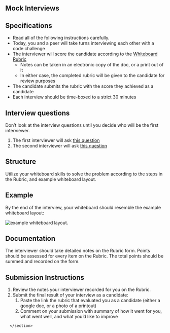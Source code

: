 <section style="height: auto;">
        <h1 id="mock-interviews">Mock Interviews</h1>

<h2 id="specifications">Specifications</h2>

<ul>
  <li>Read all of the following instructions carefully.</li>
  <li>Today, you and a peer will take turns interviewing each other with a code challenge</li>
  <li>The interviewer will score the candidate according to the <a href="https://docs.google.com/spreadsheets/d/1scthkmARfzAFZrSYAp6LA2coOaoWUWbSzMbtIU4jcHw" target="_blank">Whiteboard Rubric</a>
    <ul>
      <li>Notes can be taken in an electronic copy of the doc, or a print out of it</li>
      <li>In either case, the completed rubric will be given to the candidate for review purposes</li>
    </ul>
  </li>
  <li>The candidate submits the rubric with the score they achieved as a candidate</li>
  <li>Each interview should be time-boxed to a strict 30 minutes</li>
</ul>

<h2 id="interview-questions">Interview questions</h2>

<p>Don’t look at the interview questions until you decide who will be the first interviewer.</p>

<ol>
  <li>The first interviewer will ask <a href="/common_curriculum/data_structures_and_algorithms/Code_401/class-34/interview-01.html" target="_blank">this question</a></li>
  <li>The second interviewer will ask <a href="/common_curriculum/data_structures_and_algorithms/Code_401/class-34/interview-02.html" target="_blank">this question</a></li>
</ol>

<h2 id="structure">Structure</h2>

<p>Utilize your whiteboard skills to solve the problem according to the steps in the Rubric, and example whiteboard layout.</p>

<h2 id="example">Example</h2>

<p>By the end of the interview, your whiteboard should resemble the example whiteboard layout:</p>

<p><img src="/common_curriculum/data_structures_and_algorithms/assets/whiteboard-example.png" alt="example whiteboard layout">.</p>

<h2 id="documentation">Documentation</h2>

<p>The interviewer should take detailed notes on the Rubric form. Points should be assessed for every item on the Rubric. The total points should be summed and recorded on the form.</p>

<h2 id="submission-instructions">Submission Instructions</h2>

<ol>
  <li>Review the notes your interviewer recorded for you on the Rubric.</li>
  <li>Submit the final result of your interview as a candidate:
    <ol>
      <li>Paste the link the rubric that evaluated you as a candidate (either a google doc, or a photo of a printout)</li>
      <li>Comment on your submission with summary of how it went for you, what went well, and what you’d like to improve</li>
    </ol>
  </li>
</ol>


      </section>
